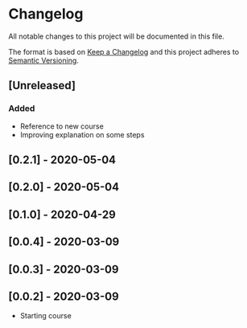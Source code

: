# Changelog

All notable changes to this project will be documented in this file.

The format is based on [Keep a Changelog](http://keepachangelog.com/en/1.0.0/)
and this project adheres to [Semantic Versioning](http://semver.org/spec/v2.0.0.html).

## [Unreleased]
### Added
- Reference to new course
- Improving explanation on some steps

## [0.2.1] - 2020-05-04

## [0.2.0] - 2020-05-04

## [0.1.0] - 2020-04-29

## [0.0.4] - 2020-03-09

## [0.0.3] - 2020-03-09

## [0.0.2] - 2020-03-09
- Starting course
